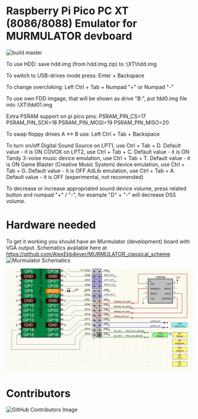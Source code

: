 # Raspberry Pi Pico PC XT (8086/8088) Emulator for MURMULATOR devboard

![build master](https://github.com/xrip/pico-xt/actions/workflows/release-on-tag.yml/badge.svg?branch=master)

To use HDD: save hdd.img (from hdd.img.zip) to <SD-card-drive>:\XT\hdd.img

To switch to USB-drives mode press: Enter + Backspace

To change overcloking: Left Ctrl + Tab + Numpad "+" or Numpad "-"

To use own FDD imgage, that will be shown as drive "B:", put fdd0.img file into <SD-card>:\XT\fdd01.img

Extra PSRAM support on pi pico pins:
            PSRAM_PIN_CS=17
            PSRAM_PIN_SCK=18
            PSRAM_PIN_MOSI=19
            PSRAM_PIN_MISO=20

To swap floppy drives A <-> B use: Left Ctrl + Tab + Backspace

To turn on/off
    Digital Sound Source on LPT1, use Ctrl + Tab + D. Default value - it is ON
    COVOX on LPT2, use Ctrl + Tab + C. Default value - it is ON
    Tandy 3-voise music device emulation, use Ctrl + Tab + T. Default value - it is ON
    Game Blaster (Creative Music System) device emulation, use Ctrl + Tab + G. Default value - it is OFF
    AdLib emulation, use Ctrl + Tab + A. Default value - it is OFF (experimental, not recomended)

To decrease or increase appropriated sound device volume, press related button and numpad "+" / "-",
for example "D" + "-" will decrease DSS volume.

# Hardware needed
To get it working you should have an Murmulator (development) board with VGA output. Schematics available here at https://github.com/AlexEkb4ever/MURMULATOR_classical_scheme
![Murmulator Schematics](https://github.com/javavi/pico-infonesPlus/blob/main/assets/Murmulator-1_BSchem.JPG)

![RAM extention](/psram.jpg)

# Contributors
![GitHub Contributors Image](https://contrib.rocks/image?repo=xrip/pico-xt)
